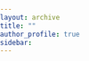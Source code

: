 ```yaml
---
layout: archive
title: ""
author_profile: true
sidebar:
---
```


<!DOCTYPE html>
<html lang="en">
<head>
    <meta charset="UTF-8">
    <meta name="viewport" content="width=device-width, initial-scale=1.0">
    <title>Your GitHub Page</title>
    <style>
        body {
            margin: 0;
            padding: 0;
            height: 100vh;
            overflow: hidden;
            font-family: Arial, sans-serif;
        }

         .bg-container {
            position: absolute;
            top: 0;
            left: 0;
            width: 100%;
            height: 100%;
            animation: slide 40s infinite;
        }

        .bg-container img {
            width: 100%;
            height: 100%;
            object-fit: cover;
        }

        @keyframes slide {
            0% { background-image: url('assets/images/bg1.jpg'); }
            25% { background-image: url('assets/images/bg2.jpg'); }
            50% { background-image: url('assets/images/bg3.jpg'); }
            75% { background-image: url('assets/images/bg4.jpg'); }
            100% { background-image: url('assets/images/bg1.jpg'); }
        }
    </style>
</head>
<body>

<div class="bg-container"></div>

<p style="font-size: 1.1em; position: relative; z-index: 10;">Hello and welcome to my personal webpage! I am a stellar astrophysicist with a broad interest in massive stars. I have experience in stellar evolution modelling following the life and death of massive stars, as well as atmosphere modelling studying their strong stellar wind structure and mass-loss physics.</p>

Explore my:

- [Publications](/publications/)
- [CV](/files/cv.pdf)

</body>
</html>
